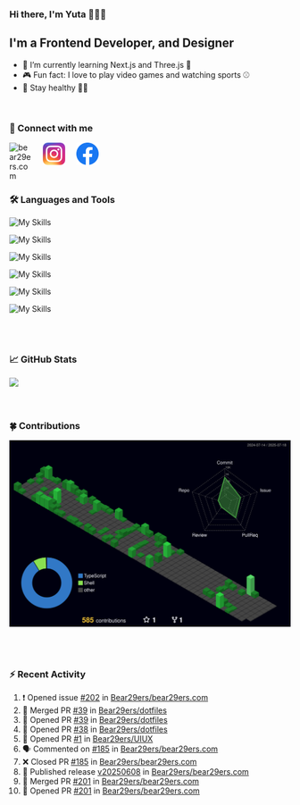 ### Hi there, I'm Yuta 🤟🏻🐻

## I'm a Frontend Developer, and Designer

- 🌱 I’m currently learning Next.js and Three.js 🤣
- 🎮 Fun fact: I love to play video games and watching sports ⚾️
- 🏃 Stay healthy 🏋🏻

<br />

### :wave: Connect with me

[<img align="left" alt="bear29ers.com" width="40px" src="https://user-images.githubusercontent.com/39920490/156489586-f125813b-e344-46d6-9306-f5786684b976.jpg" style="margin-right: 20px;" />](https://bear29ers.com)
[<img align="left" alt="Yuta Okuma | Instagram" width="40px" src="https://github.com/github/explore/blob/main/topics/instagram/instagram.png?raw=true" style="margin-right: 20px;" />](https://www.instagram.com/bear29ers/)
[<img align="left" alt="Yuta Okuma | Facebook" width="40px" src="https://github.com/github/explore/blob/main/topics/facebook/facebook.png?raw=true" style="margin-right: 20px;" />](https://www.facebook.com/bear29ers/)

<!-- [<img align="left" alt="Yuta Okuma | Wantedly" width="40px" src="https://user-images.githubusercontent.com/39920490/156489528-fdc520d6-10f1-43b6-8bf8-fadf8dcf1a90.jpg" style="margin-right: 20px;" />](https://www.wantedly.com/id/yuta_okuma_b) -->

<br />
<br />
<br />
<br />

### :hammer_and_wrench: Languages and Tools

![My Skills](https://skillicons.dev/icons?i=html,css,sass,bootstrap,tailwind,js,ts,jquery,threejs,react)

![My Skills](https://skillicons.dev/icons?i=styledcomponents,emotion,materialui,nextjs,vercel,vue,nuxt,pinia,nodejs,express)

![My Skills](https://skillicons.dev/icons?i=webpack,vite,jest,vitest,babel,regex,npm,pnpm,php,laravel)

![My Skills](https://skillicons.dev/icons?i=mysql,sqlite,docker,git,github,githubactions,aws,firebase,vim,neovim)

![My Skills](https://skillicons.dev/icons?i=linux,bash,lua,markdown,svg,webstorm,vscode,atom,figma,xd)

![My Skills](https://skillicons.dev/icons?i=ps,ai,pr,ae,postman,sentry,codepen,stackoverflow,discord,apple)

<br />
<br />

### :chart_with_upwards_trend: GitHub Stats

<div style="display: flex;">
    <a href="https://github.com/Bear29ers">
        <img height="220px;" src="https://github-readme-stats-yuta-okumas-projects.vercel.app/api?username=Bear29ers&show_icons=true&theme=bear">
    </a>
</div>

<br />
<br />

### :four_leaf_clover: Contributions

![](./profile-3d-contrib/profile-night-green.svg)

<br />
<br />

### :zap: Recent Activity

<!--START_SECTION:activity-->

1. ❗ Opened issue [#202](https://github.com/Bear29ers/bear29ers.com/issues/202) in [Bear29ers/bear29ers.com](https://github.com/Bear29ers/bear29ers.com)
2. 🎉 Merged PR [#39](https://github.com/Bear29ers/dotfiles/pull/39) in [Bear29ers/dotfiles](https://github.com/Bear29ers/dotfiles)
3. 💪 Opened PR [#39](https://github.com/Bear29ers/dotfiles/pull/39) in [Bear29ers/dotfiles](https://github.com/Bear29ers/dotfiles)
4. 💪 Opened PR [#38](https://github.com/Bear29ers/dotfiles/pull/38) in [Bear29ers/dotfiles](https://github.com/Bear29ers/dotfiles)
5. 💪 Opened PR [#1](https://github.com/Bear29ers/UIUX/pull/1) in [Bear29ers/UIUX](https://github.com/Bear29ers/UIUX)
6. 🗣 Commented on [#185](https://github.com/Bear29ers/bear29ers.com/pull/185#issuecomment-2953785240) in [Bear29ers/bear29ers.com](https://github.com/Bear29ers/bear29ers.com)
7. ❌ Closed PR [#185](https://github.com/Bear29ers/bear29ers.com/pull/185) in [Bear29ers/bear29ers.com](https://github.com/Bear29ers/bear29ers.com)
8. 🚀 Published release [v20250608](https://github.com/Bear29ers/bear29ers.com/releases/tag/v20250608) in [Bear29ers/bear29ers.com](https://github.com/Bear29ers/bear29ers.com)
9. 🎉 Merged PR [#201](https://github.com/Bear29ers/bear29ers.com/pull/201) in [Bear29ers/bear29ers.com](https://github.com/Bear29ers/bear29ers.com)
10. 💪 Opened PR [#201](https://github.com/Bear29ers/bear29ers.com/pull/201) in [Bear29ers/bear29ers.com](https://github.com/Bear29ers/bear29ers.com)

<!--END_SECTION:activity-->
